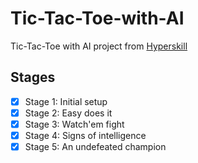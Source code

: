 # Tic-Tac-Toe-with-AI

Tic-Tac-Toe with AI project from [Hyperskill](https://hyperskill.org/projects/81?track=1)

## Stages

- [X] Stage 1: Initial setup
- [X] Stage 2: Easy does it
- [X] Stage 3: Watch'em fight
- [X] Stage 4: Signs of intelligence
- [X] Stage 5: An undefeated champion
